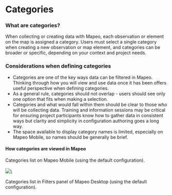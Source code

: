# Categories

### What are categories?

When collecting or creating data with Mapeo, each observation or element on the map is assigned a category. Users must select a single category when creating a new observation or map element, and categories can be broader or specific, depending on your context and project needs.

### Considerations when defining categories

* Categories are one of the key ways data can be filtered in Mapeo. Thinking through how you will view and use data once it has been offers useful perspective when defining categories.
* As a general rule, categories should not overlap - users should see only one option that fits when making a selection.
* Categories and what would fall within them should be clear to those who will be collecting data. Training and information sessions may be critical for ensuring project participants know how to gather data in consistent ways but clarity and simplicity in configuration authoring goes a long way.
* The space available to display category names is limited, especially on Mapeo Mobile, so names should be generally be brief.



#### How categories are viewed in Mapeo

Categories list on Mapeo Mobile (using the default configuration).\
\
&#x20;![](../../../../../.gitbook/assets/Categories\_screen.jpg)\


Categories list in Filters panel of Mapeo Desktop (using the default configuration).
